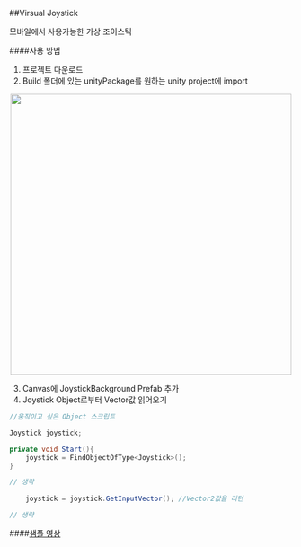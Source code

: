 ##Virsual Joystick

모바일에서 사용가능한 가상 조이스틱

####사용 방법

1. 프로젝트 다운로드
2. Build 폴더에 있는 unityPackage를 원하는 unity project에 import
<p align="center">
   <img width="500" src="https://i.imgur.com/cyFNm8P.png">
</p>

3. Canvas에 JoystickBackground Prefab 추가
4. Joystick Object로부터 Vector값 읽어오기
```csharp
//움직이고 싶은 Object 스크립트

Joystick joystick;

private void Start(){
    joystick = FindObjectOfType<Joystick>();
}

// 생략
    
    joystick = joystick.GetInputVector(); //Vector2값을 리턴

// 생략
```

####[샘플 영상](http://www.youtube.com/watch?v=p9taRQ5LeYM)